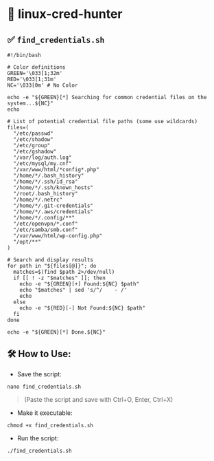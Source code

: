 # 🔑 linux-cred-hunter

## ✅ `find_credentials.sh`

```
#!/bin/bash

# Color definitions
GREEN='\033[1;32m'
RED='\033[1;31m'
NC='\033[0m' # No Color

echo -e "${GREEN}[*] Searching for common credential files on the system...${NC}"
echo

# List of potential credential file paths (some use wildcards)
files=(
  "/etc/passwd"
  "/etc/shadow"
  "/etc/group"
  "/etc/gshadow"
  "/var/log/auth.log"
  "/etc/mysql/my.cnf"
  "/var/www/html/*config*.php"
  "/home/*/.bash_history"
  "/home/*/.ssh/id_rsa"
  "/home/*/.ssh/known_hosts"
  "/root/.bash_history"
  "/home/*/.netrc"
  "/home/*/.git-credentials"
  "/home/*/.aws/credentials"
  "/home/*/.config/**"
  "/etc/openvpn/*.conf"
  "/etc/samba/smb.conf"
  "/var/www/html/wp-config.php"
  "/opt/**"
)

# Search and display results
for path in "${files[@]}"; do
  matches=$(find $path 2>/dev/null)
  if [[ ! -z "$matches" ]]; then
    echo -e "${GREEN}[+] Found:${NC} $path"
    echo "$matches" | sed 's/^/    - /'
    echo
  else
    echo -e "${RED}[-] Not Found:${NC} $path"
  fi
done

echo -e "${GREEN}[*] Done.${NC}"

```

## 🛠️ How to Use:
- Save the script:
```
nano find_credentials.sh
```

> (Paste the script and save with Ctrl+O, Enter, Ctrl+X)

- Make it executable:
```
chmod +x find_credentials.sh
```

- Run the script:
```
./find_credentials.sh
```
